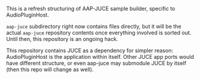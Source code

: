 This is a refresh structuring of AAP-JUCE sample builder, specific to AudioPluginHost.

`aap-juce` subdirectory right now contains files directly, but it will be the actual `aap-juce` repository contents once everything involved is sorted out. Until then, this repository is an ongoing hack.

This repository contains JUCE as a dependency for simpler reason: AudioPluginHost is the application within itself. Other JUCE app ports would have different structure, or even aap-juce may submodule JUCE by itself (then this repo will change as well).

